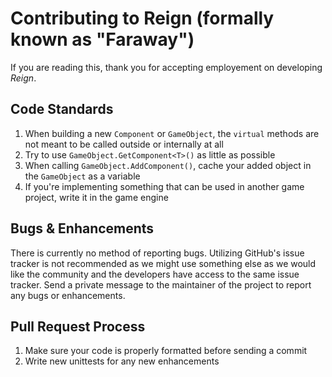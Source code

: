# Contributing to Reign (formally known as "Faraway")

If you are reading this, thank you for accepting employement on developing
*Reign*.

## Code Standards

1. When building a new `Component` or `GameObject`, the `virtual` methods are not
meant to be called outside or internally at all
2. Try to use `GameObject.GetComponent<T>()` as little as possible
3. When calling `GameObject.AddComponent()`, cache your added object in the `GameObject`
as a variable
4. If you're implementing something that can be used in another game project, write it in
the game engine

## Bugs & Enhancements

There is currently no method of reporting bugs. Utilizing GitHub's issue tracker
is not recommended as we might use something else as we would like the community
and the developers have access to the same issue tracker. Send a private message
to the maintainer of the project to report any bugs or enhancements.

## Pull Request Process

1. Make sure your code is properly formatted before sending a commit
2. Write new unittests for any new enhancements
